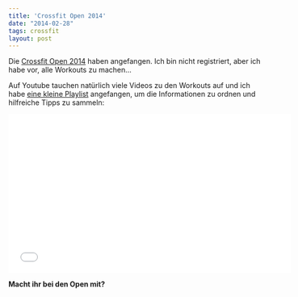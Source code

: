 ```yaml
---
title: 'Crossfit Open 2014'
date: "2014-02-28"
tags: crossfit
layout: post
---
```

Die [Crossfit Open 2014][0] haben angefangen. Ich bin nicht registriert, aber ich habe vor, alle Workouts zu machen...

Auf Youtube tauchen natürlich viele Videos zu den Workouts auf und ich habe [eine kleine Playlist][1] angefangen, um die Informationen zu ordnen und hilfreiche Tipps zu sammeln:

<iframe width="560" height="315" src="//www.youtube.com/embed/videoseries?list=PLB0mYVzXDB96TNRZSoAFmRDGzTTdu2q2A" frameborder="0" allowfullscreen></iframe>

**Macht ihr bei den Open mit?**

[0]: http://games.crossfit.com/
[1]: https://www.youtube.com/playlist?list=PLB0mYVzXDB96TNRZSoAFmRDGzTTdu2q2A

